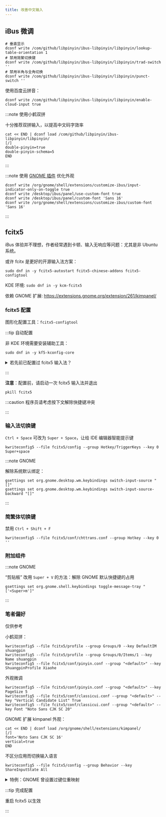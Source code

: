 ```yaml
---
title: 改善中文输入
---
```


## iBus 微调

```shell
# 垂直显示
dconf write /com/github/libpinyin/ibus-libpinyin/libpinyin/lookup-table-orientation 1
# 禁用简繁切换键
dconf write /com/github/libpinyin/ibus-libpinyin/libpinyin/trad-switch ''
# 禁用半角与全角切换
dconf write /com/github/libpinyin/ibus-libpinyin/libpinyin/punct-switch ''
```

使用百度云拼音：

    dconf write /com/github/libpinyin/ibus-libpinyin/libpinyin/enable-cloud-input true

:::note 使用小鹤双拼

十分推荐双拼输入，以提高中文码字效率

    cat << END | dconf load /com/github/libpinyin/ibus-libpinyin/libpinyin/
    [/]
    double-pinyin=true
    double-pinyin-schema=5
    END

:::

:::note 使用 [GNOME 插件](https://extensions.gnome.org/extension/4112/customize-ibus/) 优化外观

```shell
dconf write /org/gnome/shell/extensions/customize-ibus/input-indicator-only-on-toggle true
dconf write /desktop/ibus/panel/use-custom-font true
dconf write /desktop/ibus/panel/custom-font 'Sans 16'
dconf write /org/gnome/shell/extensions/customize-ibus/custom-font 'Sans 16'
```

:::

## fcitx5

iBus 体验并不理想，作者经常遇到卡顿、输入无响应等问题：尤其是非 Ubuntu 系统。

或许 fcitx 是更好的开源输入法方案：

    sudo dnf in -y fcitx5-autostart fcitx5-chinese-addons fcitx5-configtool

KDE 环境: `sudo dnf in -y kcm-fcitx5`

依赖 GNOME 扩展: https://extensions.gnome.org/extension/261/kimpanel/

### fcitx5 配置

图形化配置工具：`fcitx5-configtool`

<div className="let-tipbg-to-yellow">

:::tip 自动配置

非 KDE 环境需要安装辅助工具：

    sudo dnf in -y kf5-kconfig-core

<details className="let-details-to-yellow">
  <summary>若先前已配置过 fcitx5 输入法？</summary>
  本文只考虑过初始配置状态，自动二次配置难免会有 bug，
  建议备份旧配置后重置
<br/>
<code>mv ~/.config/fcitx5 backupcfg-fcitx</code>
</details>

:::

</div>

**注意**：配置前，请启动一次 fcitx5 输入法并退出

    pkill fcitx5

:::caution 程序员请考虑按下文解除快捷键冲突

:::

### 输入法切换键

`Ctrl + Space` 可改为 `Super + Space`，让给 IDE 编辑器智能提示键

    kwriteconfig5 --file fcitx5/config --group Hotkey/TriggerKeys --key 0 Super+space

:::note GNOME

解除系统默认绑定：

    gsettings set org.gnome.desktop.wm.keybindings switch-input-source "[]"
    gsettings set org.gnome.desktop.wm.keybindings switch-input-source-backward "[]"

:::

### 简繁体切换键

禁用 `Ctrl + Shift + F`

    kwriteconfig5 --file fcitx5/conf/chttrans.conf --group Hotkey --key 0 ''

### 附加组件

:::note GNOME

“剪贴板” 改用 `Super + V` 的方法：解除 GNOME 默认快捷键的占用

    gsettings set org.gnome.shell.keybindings toggle-message-tray "['<Super>m']"

:::

### 笔者偏好

仅供参考

小鹤双拼：

```shell
kwriteconfig5 --file fcitx5/profile --group Groups/0 --key DefaultIM shuangpin
kwriteconfig5 --file fcitx5/profile --group Groups/0/Items/1 --key Name shuangpin
kwriteconfig5 --file fcitx5/conf/pinyin.conf --group "<default>" --key ShuangpinProfile Xiaohe
```

外观微调

```shell
kwriteconfig5 --file fcitx5/conf/pinyin.conf --group "<default>" --key PageSize 5
kwriteconfig5 --file fcitx5/conf/classicui.conf --group "<default>" --key "Vertical Candidate List" True
kwriteconfig5 --file fcitx5/conf/classicui.conf --group "<default>" --key Font "Noto Sans CJK SC 20"
```

GNOME 扩展 kimpanel 外观：

```shell
cat << END | dconf load /org/gnome/shell/extensions/kimpanel/
[/]
font='Noto Sans CJK SC 16'
vertical=true
END
```

不区分应用而切换输入语言

    kwriteconfig5 --file fcitx5/config --group Behavior --key ShareInputState All

<details>
    <summary>特例：GNOME 曾设置过键位重映射</summary>

需要禁用 xkb 绑定并重启系统

    kwriteconfig5 --file ~/.config/fcitx5/conf/xcb.conf --group "<default>" --key 'Allow Overriding System XKB Settings' False

</details>

:::tip 完成配置

重启 fcitx5 以生效

:::
